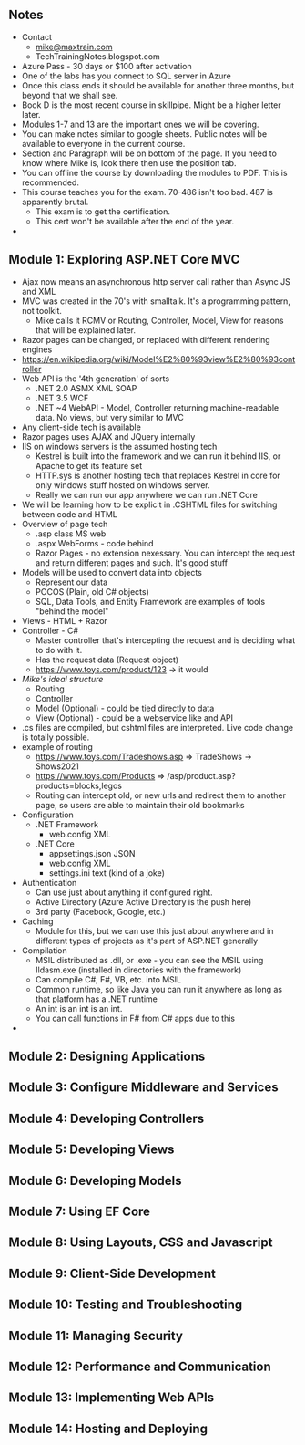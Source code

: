 ## Notes

- Contact
  - mike@maxtrain.com
  - TechTrainingNotes.blogspot.com
- Azure Pass - 30 days or $100 after activation
- One of the labs has you connect to SQL server in Azure
- Once this class ends it should be available for another three months, but beyond that we shall see.
- Book D is the most recent course in skillpipe. Might be a higher letter later.
- Modules 1-7 and 13 are the important ones we will be covering.
- You can make notes similar to google sheets. Public notes will be available to everyone in the current course.
- Section and Paragraph will be on bottom of the page. If you need to know where Mike is, look there then use the position tab.
- You can offline the course by downloading the modules to PDF. This is recommended.
- This course teaches you for the exam. 70-486 isn't too bad. 487 is apparently brutal. 
  - This exam is to get the certification. 
  - This cert won't be available after the end of the year.
- 

## Module 1: Exploring ASP.NET Core MVC

- Ajax now means an asynchronous http server call rather than Async JS and XML
- MVC was created in the 70's with smalltalk. It's a programming pattern, not toolkit.
  - Mike calls it RCMV or Routing, Controller, Model, View for reasons that will be explained later.
- Razor pages can be changed, or replaced with different rendering engines
- https://en.wikipedia.org/wiki/Model%E2%80%93view%E2%80%93controller
- Web API is the '4th generation' of sorts
  - .NET 2.0 ASMX XML SOAP
  - .NET 3.5 WCF
  - .NET ~4  WebAPI - Model, Controller returning machine-readable data. No views, but very similar to MVC
- Any client-side tech is available
- Razor pages uses AJAX and JQuery internally
- IIS on windows servers is the assumed hosting tech
  - Kestrel is built into the framework and we can run it behind IIS, or Apache to get its feature set
  - HTTP.sys is another hosting tech that replaces Kestrel in core for only windows stuff hosted on windows server.
  - Really we can run our app anywhere we can run .NET Core
- We will be learning how to be explicit in .CSHTML files for switching between code and HTML
- Overview of page tech
  - .asp class MS web
  - .aspx WebForms - code behind
  - Razor Pages - no extension nexessary. You can intercept the request and return different pages and such. It's good stuff
- Models will be used to convert data into objects 
  - Represent our data
  - POCOS (Plain, old C# objects)
  - SQL, Data Tools, and Entity Framework are examples of tools "behind the model"
- Views - HTML + Razor
- Controller - C#
  - Master controller that's intercepting the request and is deciding what to do with it.
  - Has the request data (Request object)
  - https://www.toys.com/product/123 -> it would 
- *Mike's ideal structure*
  - Routing
  - Controller
  - Model (Optional) - could be tied directly to data
  - View (Optional) - could be a webservice like and API
- .cs files are compiled, but cshtml files are interpreted. Live code change is totally possible.
- example of routing
  - https://www.toys.com/Tradeshows.asp => TradeShows -> Shows2021
  - https://www.toys.com/Products => /asp/product.asp?products=blocks,legos
  - Routing can intercept old, or new urls and redirect them to another page, so users are able to maintain their old bookmarks
- Configuration
  - .NET Framework
    - web.config        XML
  - .NET Core
    - appsettings.json  JSON
    - web.config        XML
    - settings.ini      text (kind of a joke)
- Authentication
  - Can use just about anything if configured right.
  - Active Directory (Azure Active Directory is the push here)
  - 3rd party (Facebook, Google, etc.)
- Caching
  - Module for this, but we can use this just about anywhere and in different types of projects as it's part of ASP.NET generally
- Compilation
  - MSIL distributed as .dll, or .exe - you can see the MSIL using Ildasm.exe (installed in directories with the framework)
  - Can compile C#, F#, VB, etc. into MSIL
  - Common runtime, so like Java you can run it anywhere as long as that platform has a .NET runtime
  - An int is an int is an int.
  - You can call functions in F# from C# apps due to this
- 
## Module 2: Designing Applications
## Module 3: Configure Middleware and Services
## Module 4: Developing Controllers
## Module 5: Developing Views
## Module 6: Developing Models
## Module 7: Using EF Core
## Module 8: Using Layouts, CSS and Javascript
## Module 9: Client-Side Development
## Module 10: Testing and Troubleshooting
## Module 11: Managing Security
## Module 12: Performance and Communication
## Module 13: Implementing Web APIs
## Module 14: Hosting and Deploying